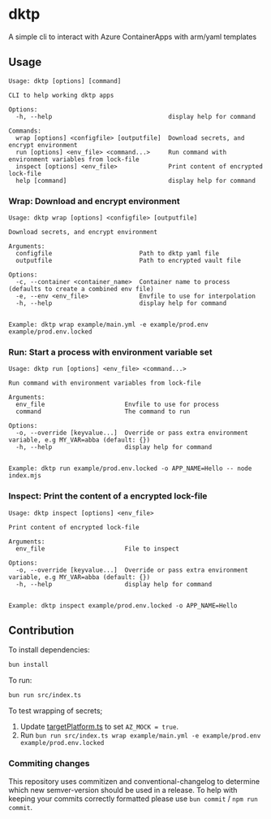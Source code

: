 # dktp

A simple cli to interact with Azure ContainerApps with arm/yaml templates

## Usage

```shell
Usage: dktp [options] [command]

CLI to help working dktp apps

Options:
  -h, --help                                display help for command

Commands:
  wrap [options] <configfile> [outputfile]  Download secrets, and encrypt environment
  run [options] <env_file> <command...>     Run command with environment variables from lock-file
  inspect [options] <env_file>              Print content of encrypted lock-file
  help [command]                            display help for command
```

### Wrap: Download and encrypt environment

```shell
Usage: dktp wrap [options] <configfile> [outputfile]

Download secrets, and encrypt environment

Arguments:
  configfile                        Path to dktp yaml file
  outputfile                        Path to encrypted vault file

Options:
  -c, --container <container_name>  Container name to process (defaults to create a combined env file)
  -e, --env <env_file>              Envfile to use for interpolation
  -h, --help                        display help for command
  
  
Example: dktp wrap example/main.yml -e example/prod.env example/prod.env.locked
```

### Run: Start a process with environment variable set

```shell
Usage: dktp run [options] <env_file> <command...>

Run command with environment variables from lock-file

Arguments:
  env_file                      Envfile to use for process
  command                       The command to run

Options:
  -o, --override [keyvalue...]  Override or pass extra environment variable, e.g MY_VAR=abba (default: {})
  -h, --help                    display help for command
  
  
Example: dktp run example/prod.env.locked -o APP_NAME=Hello -- node index.mjs
```

### Inspect: Print the content of a encrypted lock-file

```shell
Usage: dktp inspect [options] <env_file>

Print content of encrypted lock-file

Arguments:
  env_file                      File to inspect

Options:
  -o, --override [keyvalue...]  Override or pass extra environment variable, e.g MY_VAR=abba (default: {})
  -h, --help                    display help for command
  
  
Example: dktp inspect example/prod.env.locked -o APP_NAME=Hello
```



## Contribution
To install dependencies:

```bash
bun install
```

To run:

```bash
bun run src/index.ts
```

To test wrapping of secrets;
1. Update [targetPlatform.ts](src/utils/targetPlatform.ts) to set `AZ_MOCK = true`.
2. Run `bun run src/index.ts wrap example/main.yml -e example/prod.env example/prod.env.locked`


### Commiting changes

This repository uses commitizen and conventional-changelog to determine which new semver-version should be used in a release.
To help with keeping your commits correctly formatted please use `bun commit` / `npm run commit`.